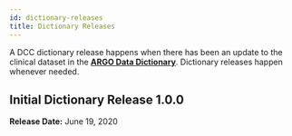 ```yaml
---
id: dictionary-releases
title: Dictionary Releases
---
```


A DCC dictionary release happens when there has been an update to the clinical dataset in the **[ARGO Data Dictionary](/dictionary)**. Dictionary releases happen whenever needed.

<!---
## Dictionary Release

**Release Date:**

### New Updates

Coming soon.

### Bug Fixes

None to report.
------>

## Initial Dictionary Release 1.0.0

**Release Date:** June 19, 2020
